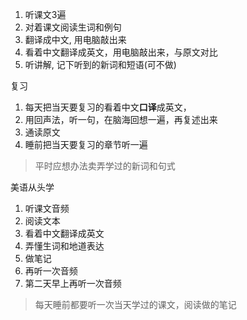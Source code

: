 1. 听课文3遍
2. 对着课文阅读生词和例句
4. 翻译成中文, 用电脑敲出来
5. 看着中文翻译成英文，用电脑敲出来，与原文对比
6. 听讲解, 记下听到的新词和短语(可不做)

复习
1. 每天把当天要复习的看着中文**口译**成英文，
2. 用回声法，听一句，在脑海回想一遍，再复述出来
3. 通读原文
4. 睡前把当天要复习的章节听一遍

>  平时应想办法卖弄学过的新词和句式



美语从头学
1. 听课文音频
2. 阅读文本
3. 看着中文翻译成英文
4. 弄懂生词和地道表达
5. 做笔记
7. 再听一次音频
8. 第二天早上再听一次音频


> 每天睡前都要听一次当天学过的课文，阅读做的笔记



